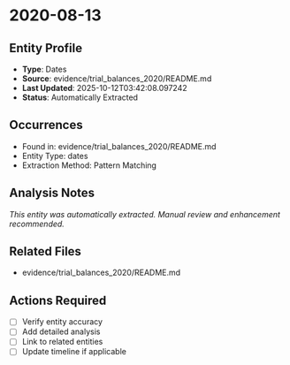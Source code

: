 # 2020-08-13

## Entity Profile
- **Type**: Dates
- **Source**: evidence/trial_balances_2020/README.md
- **Last Updated**: 2025-10-12T03:42:08.097242
- **Status**: Automatically Extracted

## Occurrences
- Found in: evidence/trial_balances_2020/README.md
- Entity Type: dates
- Extraction Method: Pattern Matching

## Analysis Notes
*This entity was automatically extracted. Manual review and enhancement recommended.*

## Related Files
- evidence/trial_balances_2020/README.md

## Actions Required
- [ ] Verify entity accuracy
- [ ] Add detailed analysis
- [ ] Link to related entities
- [ ] Update timeline if applicable
